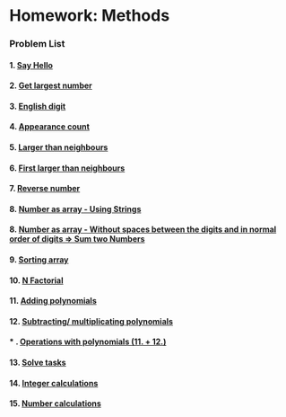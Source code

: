 Homework: Methods
=================

### Problem List

#### 1. [Say Hello](https://github.com/petyakostova/Telerik-Academy/tree/master/C%23/C%23%202/3.%20Methods-HW/Say-Hello)
#### 2. [Get largest number](https://github.com/petyakostova/Telerik-Academy/tree/master/C%23/C%23%202/3.%20Methods-HW/Get-Largest-Number)
#### 3. [English digit](https://github.com/petyakostova/Telerik-Academy/tree/master/C%23/C%23%202/3.%20Methods-HW/English-Digit)
#### 4. [Appearance count](https://github.com/petyakostova/Telerik-Academy/tree/master/C%23/C%23%202/3.%20Methods-HW/Appearance-Count)
#### 5. [Larger than neighbours](https://github.com/petyakostova/Telerik-Academy/tree/master/C%23/C%23%202/3.%20Methods-HW/Larger-Than-Neighbours)
#### 6. [First larger than neighbours](https://github.com/petyakostova/Telerik-Academy/tree/master/C%23/C%23%202/3.%20Methods-HW/First-Larger-Than-Neighbours)
#### 7. [Reverse number](https://github.com/petyakostova/Telerik-Academy/tree/master/C%23/C%23%202/3.%20Methods-HW/Reverse-Number)
#### 8. [Number as array - Using Strings](https://github.com/petyakostova/Telerik-Academy/tree/master/C%23/C%23%202/3.%20Methods-HW/Number-As-Array)
#### 8. [Number as array - Without spaces between the digits and in normal order of digits => Sum two Numbers](https://github.com/petyakostova/Telerik-Academy/tree/master/C%23/C%23%202/3.%20Methods-HW/Number-As-Array-WithoutSpacesAndReversing)
#### 9. [Sorting array](https://github.com/petyakostova/Telerik-Academy/tree/master/C%23/C%23%202/3.%20Methods-HW/Sorting-Array)
#### 10. [N Factorial](https://github.com/petyakostova/Telerik-Academy/tree/master/C%23/C%23%202/3.%20Methods-HW/N-Factorial)
#### 11. [Adding polynomials](https://github.com/petyakostova/Telerik-Academy/tree/master/C%23/C%23%202/3.%20Methods-HW/Adding-Polynomials)
#### 12. [Subtracting/ multiplicating polynomials](https://github.com/petyakostova/Telerik-Academy/tree/master/C%23/C%23%202/3.%20Methods-HW/Subtracting-And-Multiplicating-Polynomials)
#### * . [Operations with polynomials (11. + 12.)](https://github.com/petyakostova/Telerik-Academy/tree/master/C%23/C%23%202/3.%20Methods-HW/Operations-With-Polynomials) 
#### 13. [Solve tasks](https://github.com/petyakostova/Telerik-Academy/tree/master/C%23/C%23%202/3.%20Methods-HW/Solve-Tasks)
#### 14. [Integer calculations](https://github.com/petyakostova/Telerik-Academy/tree/master/C%23/C%23%202/3.%20Methods-HW/Integer-Calculations)
#### 15. [Number calculations](https://github.com/petyakostova/Telerik-Academy/tree/master/C%23/C%23%202/3.%20Methods-HW/Number-Calculations)